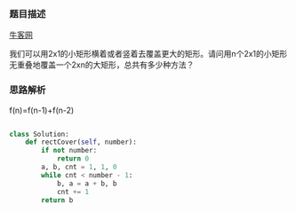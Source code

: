 ### 题目描述

[牛客网](https://www.nowcoder.com/practice/72a5a919508a4251859fb2cfb987a0e6?tpId=13&tqId=11163&tPage=1&rp=1&ru=%2Fta%2Fcoding-interviews&qru=%2Fta%2Fcoding-interviews%2Fquestion-ranking)

我们可以用2x1的小矩形横着或者竖着去覆盖更大的矩形。请问用n个2x1的小矩形无重叠地覆盖一个2xn的大矩形，总共有多少种方法？

### 思路解析

f(n)=f(n-1)+f(n-2)

```python

class Solution:
    def rectCover(self, number):
        if not number:
            return 0
        a, b, cnt = 1, 1, 0
        while cnt < number - 1:
            b, a = a + b, b
            cnt += 1
        return b


```
